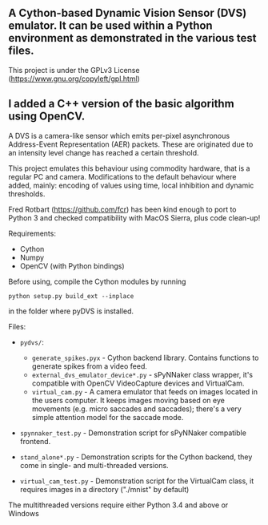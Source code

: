 ## A Cython-based Dynamic Vision Sensor (DVS) emulator. It can be used within a Python environment as demonstrated in the various test files.
This project is under the GPLv3 License (https://www.gnu.org/copyleft/gpl.html)

## I added a C++ version of the basic algorithm using OpenCV.

A DVS is a camera-like sensor which emits per-pixel asynchronous Address-Event Representation (AER) packets. These are originated due to an intensity level change has reached a certain threshold. 

This project emulates this behaviour using commodity hardware, that is a regular PC and camera. Modifications to the default behaviour where added, mainly: encoding of values using time, local inhibition and dynamic thresholds.

Fred Rotbart (https://github.com/fcr) has been kind enough to port to Python 3 and checked compatibility with MacOS Sierra, plus code clean-up!

Requirements:
- Cython
- Numpy
- OpenCV (with Python bindings)

Before using, compile the Cython modules by running
    
`python setup.py build_ext --inplace`  
  
in the folder where pyDVS is installed.

Files:
- `pydvs/`:
  - `generate_spikes.pyx`  - Cython backend library. Contains functions to generate spikes from a video feed.
  - `external_dvs_emulator_device*.py` - sPyNNaker class wrapper, it's compatible with OpenCV VideoCapture devices and VirtualCam.
  - `virtual_cam.py` - A camera emulator that feeds on images located in the users computer. It keeps images moving based on eye movements (e.g. micro saccades and saccades); there's a very simple attention model for the saccade mode. 

- `spynnaker_test.py` - Demonstration script for sPyNNaker compatible frontend.
- `stand_alone*.py` - Demonstration scripts for the Cython backend, they come in single- and multi-threaded versions.
- `virtual_cam_test.py` - Demonstration script for the VirtualCam class, it requires images in a directory ("./mnist" by default)  

The multithreaded versions require either Python 3.4 and above or Windows  
